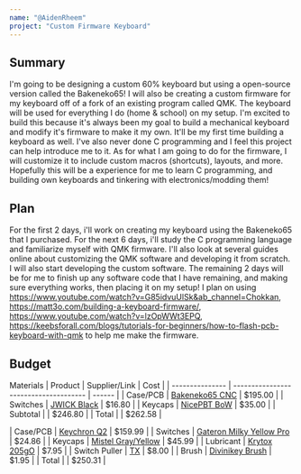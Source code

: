 ```yaml
---
name: "@AidenRheem"
project: "Custom Firmware Keyboard"
---
```



## Summary
I'm going to be designing a custom 60% keyboard but using a open-source version called the Bakeneko65! I will also be creating a custom firmware for my keyboard off of a fork of an existing program called QMK. The keyboard will be used for everything I do (home & school) on my setup. I'm excited to build this because it's always been my goal to build a mechanical keyboard and modify it's firmware to make it my own. It'll be my first time building a keyboard as well. I've also never done C programming and I feel this project can help introduce me to it. As for what I am going to do for the firmware, I will customize it to include custom macros (shortcuts), layouts, and more. Hopefully this will be a experience for me to learn C programming, and building own keyboards and tinkering with electronics/modding them!

## Plan
For the first 2 days, i'll work on creating my keyboard using the Bakeneko65 that I purchased. For the next 6 days, i'll study the C programming language and familiarize myself with QMK firmware. I'll also look at several guides online about customizing the QMK software and developing it from scratch. I will also start developing the custom software. The remaining 2 days will be for me to finish up any software code that I have remaining, and making sure everything works, then placing it on my setup! I plan on using https://www.youtube.com/watch?v=G85idvuUlSk&ab_channel=Chokkan, https://matt3o.com/building-a-keyboard-firmware/, https://www.youtube.com/watch?v=lzOpWWt3EPQ, https://keebsforall.com/blogs/tutorials-for-beginners/how-to-flash-pcb-keyboard-with-qmk to help me make the firmware.


## Budget
Materials
| Product         | Supplier/Link                         | Cost   |
| --------------- | ------------------------------------- | ------ |
| Case/PCB        | [Bakeneko65 CNC](https://cannonkeys.com/products/bakeneko65-cnc?variant=40818420023407) | $195.00 |
| Switches        | [JWICK Black](https://cannonkeys.com/products/jwick-black-linear-switch) | $16.80 |
| Keycaps         | [NicePBT BoW](https://cannonkeys.com/products/nicepbt-bow-bakeneko-kit) | $35.00 |
| Subtotal        |                                       | $246.80 |
| Total           |                                       | $262.58 |


| Case/PCB        | [Keychron Q2](https://mechanicalkeyboards.com/shop/index.php?l=product_detail&p=9160) | $159.99 |
| Switches        | [Gateron Milky Yellow Pro](https://divinikey.com/products/gateron-ks-3-milky-yellow-pro-linear-switches) | $24.86 |
| Keycaps         | [Mistel Gray/Yellow](https://www.amazon.com/dp/B08SW9JLZY) | $45.99 |
| Lubricant       | [Krytox 205gO](https://divinikey.com/products/205-grade-0-switch-lubricant) | $7.95 |
| Switch Puller   | [TX](https://divinikey.com/products/tx-switch-puller) | $8.00 |
| Brush           | [Divinikey Brush](https://divinikey.com/products/divinikey-brush) | $1.95 | 
| Total           |                                       | $250.31 |
